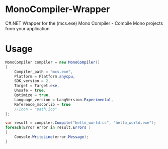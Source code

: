 # MonoCompiler-Wrapper
C#.NET Wrapper for the (mcs.exe) Mono Compiler - Compile Mono projects from your application

# Usage
```c#
MonoCompiler compiler = new MonoCompiler()
{
    Compiler_path = "mcs.exe",
    Platform = Platform.anycpu,
    SDK_version = 2,
    Target = Target.exe,
    Unsafe = true,
    Optimize = true,
    Language_version = LangVersion.Experimental,
    Reference_mscorlib = true
    //Icon = "path.ico"
};

var result = compiler.Compile("hello_world.cs", "hello_world.exe");
foreach(Error error in result.Errors )
{
    Console.WriteLine(error.Message);
}
